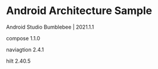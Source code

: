 # Android Architecture Sample

Android Studio Bumblebee | 2021.1.1

compose 1.1.0

naviagtion 2.4.1

hilt 2.40.5



